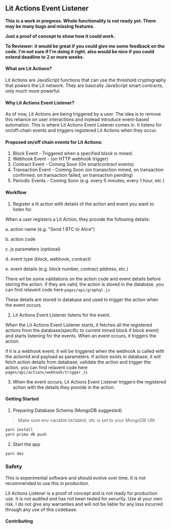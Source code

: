 ## Lit Actions Event Listener

**This is a work in progress. Whole functionality is not ready yet. There may be many bugs and missing features.**

**Just a proof of concept to show how it could work.**

**To Reviewer: it would be great if you could give me some feedback on the code. I'm not sure if I'm doing it right. also would be nice if you could extend deadline to 2 or more weeks.**

#### What are Lit Actions?

Lit Actions are JavaScript functions that can use the threshold cryptography that powers the Lit network. They are basically JavaScript smart contracts, only much more powerful.

#### Why Lit Actions Event Listener?

As of now, Lit Actions are being triggered by a user. The idea is to remove this reliance on user interactions and instead introduce event-based automation. This is where Lit Actions Event Listener comes in. It listens for on/off-chain events and triggers registered Lit Actions when they occur.

#### Proposed on/off chain events for Lit Actions:

1. Block Event - Triggered when a specified block is mined.
2. Webhook Event - (on HTTP webhook trigger)
3. Contract Event - Coming Soon (On smartcontract events)
4. Transaction Event - Coming Soon (on tranasction mined, on transaction confirmed, on transaction failed, on transaction pending)
5. Periodic Events - Coming Soon (e.g. every 5 minutes, every 1 hour, etc.)

#### Workflow

1. Register a lit action with details of the action and event you want to listen for.

When a user registers a Lit Action, they provide the following details:

a. action name (e.g. "Send 1 BTC to Alice")

b. action code

c. js parameters (optional)

d. event type (block, webhook, contract)

e. event details (e.g. block number, contract address, etc.)

There wil be some validations on the action code and event details before storing the action. if they are valid, the action is stored in the database. you can find relavent code here `pages/api/graphql.js`

These details are stored in database and used to trigger the action when the event occurs.

2. Lit Actions Event Listener listens for the event.

When the Lit Actions Event Listener starts, it fetches all the registered actions from the database(specific to current mined block if block event) and starts listening for the events. When an event occurs, it triggers the action.

if it is a webhook event, it will be triggered when the webhook is called with the actionId and payload as parameters. if action exists in database, it will fetch action details from database, validate the action and trigger the action. you can find relavent code here `pages/api/actions/webhook/trigger.js`

3. When the event occurs, Lit Actions Event Listener triggers the registered action with the details they provide in the action.

#### Getting Started

1. Preparing Database Schema (MongoDB suggested)

> Make sure env variable `DATABASE_URL` is set to your MongoDB URI

```bash
yarn install
yarn prima db push
```

2. Start the app

```bash
yarn dev
```

### Safety

This is experimental software and should evolve over time. It is not recommended to use this in production.

Lit Actions Listener is a proof of concept and is not ready for production use. It is not audited and has not been tested for security. Use at your own risk.
I do not give any warranties and will not be liable for any loss incurred through any use of this codebase.

#### Contributing
